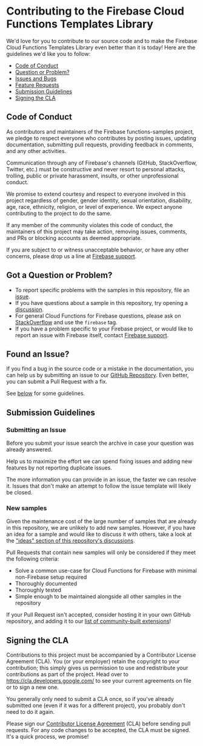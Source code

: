 # Contributing to the Firebase Cloud Functions Templates Library

We'd love for you to contribute to our source code and to make the Firebase Cloud Functions Templates Library even better than it is today! Here are the guidelines we'd like you to follow:

 - [Code of Conduct](#coc)
 - [Question or Problem?](#question)
 - [Issues and Bugs](#issue)
 - [Feature Requests](#feature)
 - [Submission Guidelines](#submit)
 - [Signing the CLA](#cla)

## <a name="coc"></a> Code of Conduct

As contributors and maintainers of the Firebase functions-samples project, we pledge to respect everyone who contributes by posting issues, updating documentation, submitting pull requests, providing feedback in comments, and any other activities.

Communication through any of Firebase's channels (GitHub, StackOverflow, Twitter, etc.) must be constructive and never resort to personal attacks, trolling, public or private harassment, insults, or other unprofessional conduct.

We promise to extend courtesy and respect to everyone involved in this project regardless of gender, gender identity, sexual orientation, disability, age, race, ethnicity, religion, or level of experience. We expect anyone contributing to the project to do the same.

If any member of the community violates this code of conduct, the maintainers of this project may take action, removing issues, comments, and PRs or blocking accounts as deemed appropriate.

If you are subject to or witness unacceptable behavior, or have any other concerns, please drop us a line at [Firebase support](https://firebase.google.com/support).

## <a name="question"></a> Got a Question or Problem?

- To report specific problems with the samples in this repository, file an [issue](#issue).
- If you have questions about a sample in this repository, try opening a [discussion](https://github.com/firebase/functions-samples/discussions). 
- For general Cloud Functions for Firebase questions, please ask on [StackOverflow][stackoverflow] and use the `firebase` tag.
- If you have a problem specific to your Firebase project, or would like to report an issue with Firebase itself, contact [Firebase support](https://firebase.google.com/support).

## <a name="issue"></a> Found an Issue?

If you find a bug in the source code or a mistake in the documentation, you can help us by
submitting an issue to our [GitHub Repository][github]. Even better, you can submit a Pull Request
with a fix.

See [below](#submit) for some guidelines.

## <a name="submit"></a> Submission Guidelines

### Submitting an Issue

Before you submit your issue search the archive in case your question was already answered.

Help us to maximize the effort we can spend fixing issues and adding new
features by not reporting duplicate issues. 

The more information you can provide in an issue, the faster we can resolve it. Issues that don't make an attempt to follow the issue template will likely be closed.

### New samples

Given the maintenance cost of the large number of samples that are already in this repository, we are unlikely to add new samples. However, if you have an idea for a sample and would like to discuss it with others, take a look at the ["ideas" section of this repository's discussions](https://github.com/firebase/functions-samples/discussions?discussions_q=category%3AIdeas).

Pull Requests that contain new samples will only be considered if they meet the following criteria:

- Solve a common use-case for Cloud Functions for Firebase with minimal non-Firebase setup required
- Thoroughly documented
- Thoroughly tested
- Simple enough to be maintained alongside all other samples in the repository

If your Pull Request isn't accepted, consider hosting it in your own GitHub repository, and adding it to our [list of community-built extensions](./community.md)!

## <a name="cla"></a> Signing the CLA

Contributions to this project must be accompanied by a Contributor License
Agreement (CLA). You (or your employer) retain the copyright to your
contribution; this simply gives us permission to use and redistribute your
contributions as part of the project. Head over to
<https://cla.developers.google.com/> to see your current agreements on file or
to sign a new one.

You generally only need to submit a CLA once, so if you've already submitted one
(even if it was for a different project), you probably don't need to do it
again.

Please sign our [Contributor License Agreement][google-cla] (CLA) before sending pull requests. For any code
changes to be accepted, the CLA must be signed. It's a quick process, we promise!

[github]: https://github.com/firebase/functions-samples
[google-cla]: https://cla.developers.google.com
[js-style-guide]: http://google.github.io/styleguide/javascriptguide.xml
[py-style-guide]: http://google.github.io/styleguide/pyguide.html
[jsbin]: http://jsbin.com/
[stackoverflow]: http://stackoverflow.com/questions/tagged/firebase
[global-gitignore]: https://help.github.com/articles/ignoring-files/#create-a-global-gitignore
